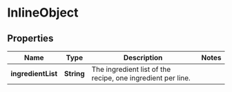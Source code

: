 

# InlineObject

## Properties

Name | Type | Description | Notes
------------ | ------------- | ------------- | -------------
**ingredientList** | **String** | The ingredient list of the recipe, one ingredient per line. | 




